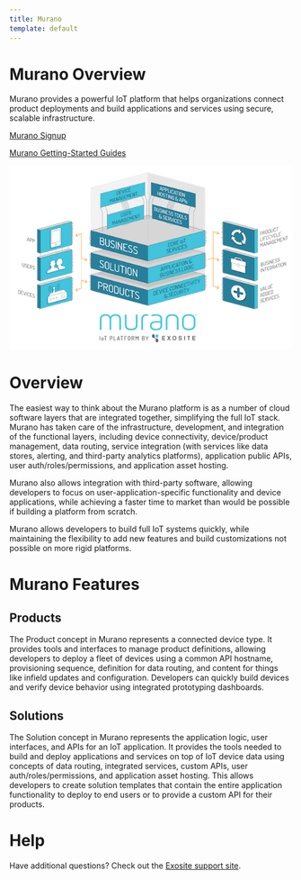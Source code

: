```yaml
---
title: Murano
template: default
---
```


# Murano Overview

Murano provides a powerful IoT platform that helps organizations connect product deployments and build applications and services using secure, scalable infrastructure. 

[Murano Signup](https://exosite.com/business/signup) 

[Murano Getting-Started Guides](https://github.com/exosite/docs/blob/master/murano/get-started)

![murano overview image](/murano/assets/platform_overview.png)

# Overview

The easiest way to think about the Murano platform is as a number of cloud software layers that are integrated together, simplifying the full IoT stack. Murano has taken care of the infrastructure, development, and integration of the functional layers, including device connectivity, device/product management, data routing, service integration (with services like data stores, alerting, and third-party analytics platforms), application public APIs, user auth/roles/permissions, and application asset hosting. 

Murano also allows integration with third-party software, allowing developers to focus on user-application-specific functionality and device applications, while achieving a faster time to market than would be possible if building a platform from scratch. 

Murano allows developers to build full IoT systems quickly, while maintaining the flexibility to add new features and build customizations not possible on more rigid platforms. 

# Murano Features

## Products

The Product concept in Murano represents a connected device type. It provides tools and interfaces to manage product definitions, allowing developers to deploy a fleet of devices using a common API hostname, provisioning sequence, definition for data routing, and content for things like infield updates and configuration. Developers can quickly build devices and verify device behavior using integrated prototyping dashboards.

## Solutions

The Solution concept in Murano represents the application logic, user interfaces, and APIs for an IoT application. It provides the tools needed to build and deploy applications and services on top of IoT device data using concepts of data routing, integrated services, custom APIs, user auth/roles/permissions, and application asset hosting. This allows developers to create solution templates that contain the entire application functionality to deploy to end users or to provide a custom API for their products.

# Help

Have additional questions? Check out the [Exosite support site](https://support.exosite.com/hc/).
